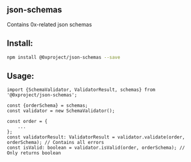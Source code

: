 json-schemas
------------

Contains 0x-related json schemas

## Install:

```bash
npm install @0xproject/json-schemas --save
```

## Usage:
```
import {SchemaValidator, ValidatorResult, schemas} from '@0xproject/json-schemas';

const {orderSchema} = schemas;
const validator = new SchemaValidator();

const order = {
    ...
};
const validatorResult: ValidatorResult = validator.validate(order, orderSchema); // Contains all errors
const isValid: boolean = validator.isValid(order, orderSchema); // Only returns boolean
```
